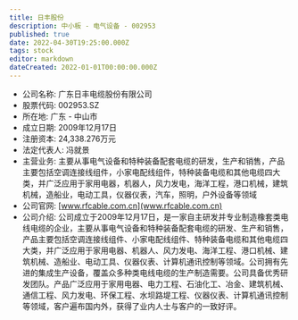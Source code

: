 ```yaml
---
title: 日丰股份
description: 中小板 - 电气设备 - 002953
published: true
date: 2022-04-30T19:25:00.000Z
tags: stock
editor: markdown
dateCreated: 2022-01-01T00:00:00.000Z
---
```


- 公司名称: 广东日丰电缆股份有限公司
- 股票代码: 002953.SZ
- 所在地: 广东 - 中山市
- 成立日期: 2009年12月17日
- 注册资本: 24,338.276万元
- 法定代表人: 冯就景
- 主营业务: 主要从事电气设备和特种装备配套电缆的研发，生产和销售，产品主要包括空调连接线组件，小家电配线组件，特种装备电缆和其他电缆四大类，并广泛应用于家用电器，机器人，风力发电，海洋工程，港口机械，建筑机械，造船业，电动工具，仪器仪表，汽车，照明，户外设备等领域
- 公司官网: [www.rfcable.com.cn](www.rfcable.com.cn)
- 公司介绍: 公司成立于2009年12月17日，是一家自主研发并专业制造橡套类电线电缆的企业，主要从事电气设备和特种装备配套电缆的研发、生产和销售，产品主要包括空调连接线组件、小家电配线组件、特种装备电缆和其他电缆四大类，并广泛应用于家用电器、机器人、风力发电、海洋工程、港口机械、建筑机械、造船业、电动工具、仪器仪表、计算机通讯控制等领域。公司拥有先进的集成生产设备，覆盖众多种类电线电缆的生产制造需要。公司具备优秀研发团队。产品广泛应用于家用电器、电力工程、石油化工、冶金、建筑机械、通信工程、风力发电、环保工程、水坝路堤工程、仪器仪表、计算机通讯控制等领域，客户遍布国内外，获得了业内人士与客户的一致好评。


